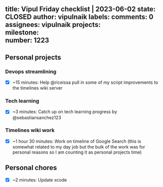 title:	Vipul Friday checklist | 2023-06-02
state:	CLOSED
author:	vipulnaik
labels:	
comments:	0
assignees:	vipulnaik
projects:	
milestone:	
number:	1223
--
## Personal projects

### Devops streamlining

- [x] ~15 minutes: Help @riceissa pull in some of my script improvements to the timelines wiki server

### Tech learning

- [x] ~3 minutes: Catch up on tech learning progress by @sebastiansanchez123

### Timelines wiki work

- [x] ~1 hour 30 minutes: Work on timeline of Google Search (this is somewhat related to my day job but the bulk of the work was for personal reasons so I am counting it as personal projects time)

## Personal chores

- [x] ~2 minutes: Update xcode
